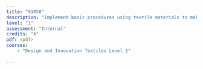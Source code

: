 ```yaml
---
title: "91058"
description: "Implement basic procedures using textile materials to make a specified product"
level: "1"
assessment: "Internal"
credits: "6"
pdf: <pdf>
courses:
    - "Design and Innovation Textiles Level 1"
    
---
```

